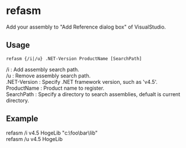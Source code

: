 # refasm
Add your assembly to "Add Reference dialog box" of VisualStudio.

## Usage
    refasm {/i|/u} .NET-Version ProductName [SearchPath]
/i : Add assembly search path.  
/u : Remove assembly search path.  
.NET-Version : Specify .NET framework version, such as 'v4.5'.  
ProductName : Product name to register.  
SearchPath : Specify a directory to search assemblies, defualt is current directory.

## Example
refasm /i v4.5 HogeLib "c:\foo\bar\lib"  
refasm /u v4.5 HogeLib
